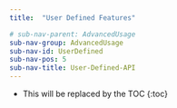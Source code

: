 ```yaml
---
title:  "User Defined Features"

# sub-nav-parent: AdvancedUsage
sub-nav-group: AdvancedUsage
sub-nav-id: UserDefined
sub-nav-pos: 5
sub-nav-title: User-Defined-API
---
```


* This will be replaced by the TOC
{:toc}

